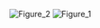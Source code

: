 ![Figure_2](https://github.com/rezaanalytics11/ABALOLA-and-IRIS-Classification-by-KNN/assets/105513524/a42d5e13-236f-487c-8b3e-4edbab9776af)
![Figure_1](https://github.com/rezaanalytics11/ABALOLA-and-IRIS-Classification-by-KNN/assets/105513524/f404922e-a36c-470f-bc78-a0fefe74635d)




